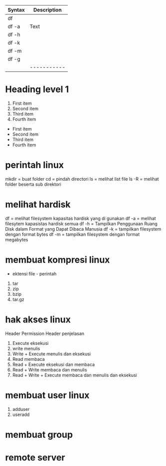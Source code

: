 | Syntax      | Description |
| ----------- | ----------- |
| df          |       |
| df -a       | Text        |
| df -h       |		    |	
| df -k	      |             |
| df -m       | 	    |
| df -g       |             |
|	      | ----------- |
# Heading level 1

1. First item
2. Second item
3. Third item
4. Fourth item

- First item
- Second item
- Third item
- Fourth item

# perintah linux 

mkdir = buat folder
cd = pindah directori 
ls = melihat list file
ls -R = melihat folder beserta sub direktori


# melihat hardisk

df  = melihat filesystem kapasitas hardisk yang di gunakan
df -a = melihat filesytem kapasistas hardisk semua
df -h = Tampilkan Penggunaan Ruang Disk dalam Format yang Dapat Dibaca Manusia
df -k = tampilkan filesystem dengan format bytes
df -m = tampilkan filesystem dengan format megabytes


# membuat kompresi linux

- ektensi file 				- perintah
1. tar
2. zip
3. bzip
4. tar.gz


# hak akses linux 

Header Permission			Header penjelasan			

1. Execute				eksekusi
2. write				menulis
3. Write + Execute			menulis dan eksekusi
4. Read					membaca
5. Read + Execute			eksekusi dan membaca
6. Read + Write				membaca dan menulis
7. Read + Write + Execute 		membaca dan menulis dan eksekusi

# membuat user linux

1. adduser
2. useradd

# membuat group

# remote server 

# 
